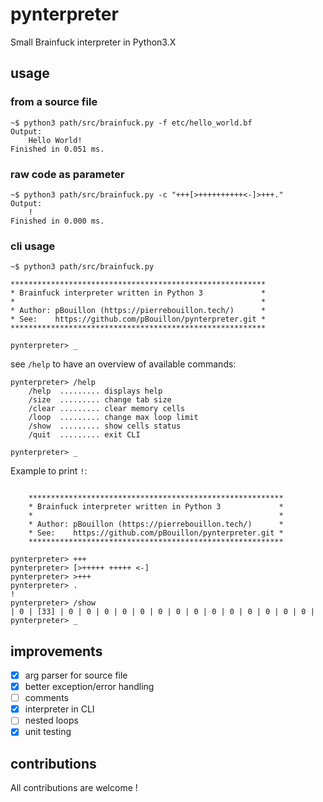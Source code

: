 # pynterpreter
Small Brainfuck interpreter in Python3.X

## usage
### from a source file
```shell
~$ python3 path/src/brainfuck.py -f etc/hello_world.bf
Output:
    Hello World!
Finished in 0.051 ms.
```

### raw code as parameter
```shell
~$ python3 path/src/brainfuck.py -c "+++[>++++++++++<-]>+++."
Output:
    !
Finished in 0.000 ms.
```

### cli usage
```shell
~$ python3 path/src/brainfuck.py

*********************************************************
* Brainfuck interpreter written in Python 3             *
*                                                       *
* Author: pBouillon (https://pierrebouillon.tech/)      *
* See:    https://github.com/pBouillon/pynterpreter.git *
*********************************************************

pynterpreter> _
```
see `/help` to have an overview of available commands:
```shell
pynterpreter> /help
    /help  ......... displays help
    /size  ......... change tab size
    /clear ......... clear memory cells
    /loop  ......... change max loop limit
    /show  ......... show cells status
    /quit  ......... exit CLI

pynterpreter> _
```
Example to print `!`:
```shell

    *********************************************************
    * Brainfuck interpreter written in Python 3             *
    *                                                       *
    * Author: pBouillon (https://pierrebouillon.tech/)      *
    * See:    https://github.com/pBouillon/pynterpreter.git *
    *********************************************************

pynterpreter> +++
pynterpreter> [>+++++ +++++ <-]
pynterpreter> >+++
pynterpreter> .
!
pynterpreter> /show
| 0 | [33] | 0 | 0 | 0 | 0 | 0 | 0 | 0 | 0 | 0 | 0 | 0 | 0 | 0 | 0 | 
pynterpreter> _
```

## improvements
- [x] arg parser for source file
- [x] better exception/error handling
- [ ] comments
- [x] interpreter in CLI
- [ ] nested loops
- [x] unit testing

## contributions
All contributions are welcome !
